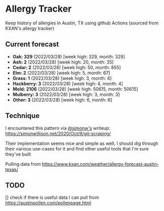 # Allergy Tracker

Keep history of allergies in Austin, TX using github Actions (sourced from KXAN's allergy tracker)

## Current forecast
<!-- INJECT FORECAST -->
- **Oak: 329** (2022/03/28)  [week high: 329, month: 329]
- **Ash: 2** (2022/03/28)  [week high: 20, month: 35]
- **Cedar: 2** (2022/03/28)  [week high: 50, month: 855]
- **Elm: 2** (2022/03/28)  [week high: 5, month: 67]
- **Grass: 1** (2022/03/28)  [week high: 3, month: 4]
- **Hackberry: 3** (2022/03/28)  [week high: 4, month: 4]
- **Mold: 2106** (2022/03/28)  [week high: 50615, month: 50615]
- **Mulberry: 3** (2022/03/28)  [week high: 3, month: 3]
- **Other: 3** (2022/03/28)  [week high: 6, month: 6]
<!-- END INJECT FORECAST -->

## Technique

I encountered this pattern via [@simonw's](https://github.com/simonw) writeup: https://simonwillison.net/2020/Oct/9/git-scraping/

Their implementation seems nice and simple as well, I should dig through their various use-cases for it and find other useful tools that I'm sure they've built

Pulling data from https://www.kxan.com/weather/allergy-forecast-austin-texas/

## TODO

[] check if there is useful data I can pull from https://austinpollen.com/pollenpage.html
